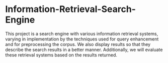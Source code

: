 # Information-Retrieval-Search-Engine
This project is a search engine with various information retrieval systems, varying in implementation by the techniques used for query enhancement and for preprocessing the corpus. We also display results so that they describe the search results in a better manner. Additionally, we will evaluate these retrieval systems based on the results returned.
